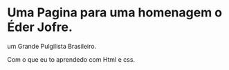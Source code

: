 # Uma Pagina para uma homenagem o Éder Jofre.
um Grande Pulgilista Brasileiro.

Com o que eu to aprendedo com Html e css.
